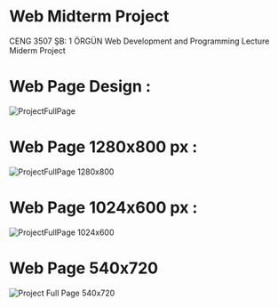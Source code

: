 # Web Midterm Project
CENG 3507 ŞB: 1 ÖRGÜN Web Development and Programming Lecture Miderm Project


# Web Page Design : 

![ProjectFullPage](https://github.com/serdaryyildiz/webMidtermProject/assets/75043412/77409cc3-634f-4d95-a9f5-87c84c8a1d94)


# Web Page 1280x800 px : 

![ProjectFullPage 1280x800](https://github.com/serdaryyildiz/webMidtermProject/assets/75043412/9ff02f60-7763-4ff9-a5e6-c466b17d7b88)


# Web Page 1024x600 px :

![ProjectFullPage 1024x600](https://github.com/serdaryyildiz/webMidtermProject/assets/75043412/c67eee99-1d0f-4853-a368-b74b5fee438a)

# Web Page 540x720

![Project Full Page 540x720](https://github.com/serdaryyildiz/webMidtermProject/assets/75043412/f3619b6b-ae20-4942-9d49-71b63695baac)
